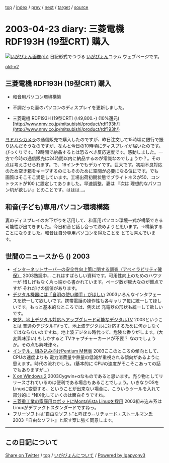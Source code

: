 [top](../index.html) 
 / [index](index.html) 
 / [prev](ig030422.html) 
 / [next](ig030424.html) 
 / [target](https://igapyon.github.io/diary/2003/ig030423.html) 
 / [source](https://github.com/igapyon/diary/blob/gh-pages/2003/ig030423.src.md) 

2003-04-23 diary: 三菱電機 RDF193H (19型CRT) 購入
=====================================================================================================
[![いがぴょん画像(小)](https://igapyon.github.io/diary/images/iga200306s.jpg "いがぴょん")](https://igapyon.github.io/diary/memo/memoigapyon.html) 日記形式でつづる [いがぴょん](https://igapyon.github.io/diary/memo/memoigapyon.html)コラム ウェブページです。

[old-v2](ig030423-orig.html)

## 三菱電機 RDF193H (19型CRT) 購入

* 和音用パソコン環境構築

* 不調だった妻のパソコンのディスプレイを更新しました。

* 三菱電機 RDF193H [19型CRT] (\49,800.-) (10%還元)
  [http://www.nmv.co.jp/mitsubishi/product/rdf193h/](http://www.nmv.co.jp/mitsubishi/product/rdf193h/)

[ヨドバシカメラ](http://yodobashi.com/)の通信販売で購入したのですが、昨日注文して15時頃に銀行で振り込んだそうなのですが、なんと今日の10時頃にディスプレイが届いたのです。びっくりです。19時間で納品するとは恐るべき反応速度です。感動しました。一方で今時の通信販売は24時間以内に納品するのが常識なのでしょうか？。その点は考えさせられます。で、19インチでもデカイです。巨大です。初期不良対応のため空き箱をキープするのにもそのために空間が必要になる位にです。でも 画質はそこそこ満足しています。工場出荷初期状態でブライトネスが50、コントラストが100 に設定してありました。早速調整。妻は 『次は 理想的なパソコン机が欲しい』とのことです。ははは…。

## 和音(子ども)専用パソコン環境構築

妻のディスプレイのお下がりを活用して、和音用パソコン環境一式が構築できる可能性が出てきました。今日和音と話し合って決めようと思います。→構築することになりました。和音は自分専用パソコンを得たことを とても喜んでいます。

## 世間のニュースから () 2003

* [インターネットサーバーの安全性向上策に関する調査（アベイラビリティ確保）](http://www.ipa.go.jp/security/fy14/contents/high-availability/guide.html)  2003熟読中… これはすばらしい資料です。可用性向上のためのハウツーが 惜しげもなく片っ端から書かれています。ページ数が膨大なのが難点ですが それだけの価値があります。
* [デジタル機器には「自明の使い勝手」がほしい](http://itpro.nikkeibp.co.jp/free/ITPro/OPINION/20030420/1/)  2003いろんなインタフェースを統一して欲しいです。携帯電話の操作性も各キャリア毎に統一してほしいです。もっと基本的なところでは、例えば 充電器の形状も統一して欲しいです。
* [東芝、地上デジタル対応へアップグレード可能なデジタルTV](http://www.zdnet.co.jp/news/0304/21/njbt_04.html)  2003ということは 普通のデジタルTVって、地上波デジタルに対応するために何かしなくてはならないのですね。地上波デジタル時代って、危険な香りがします。(大変興味深い) もしかすると TVキャプチャーカードが不要？ なのでしょうか。その点も興味津々。
* [インテル、組み込み向けPentium M発表](http://www.zdnet.co.jp/news/0304/21/njbt_05.html)  2003ここのところの傾向として、CPUの速度よりも 電力消費量や熱量の低減が重視される傾向があるように思えます。時代の流れかしら。(基本的に CPUの速度がそこそこあっての話でもありますが…)
* [X on Windows 2](http://www.holonlinux.com/product/xonwin/xow2.html)  2003Cygwin+αなものであると思います。売り物としてリリースされているのは便利である場合もあることでしょう。いきなりOSをLinuxに変更する、ということが出来ない場合に、こういうツールを入れて部分的に *NIX化していくのは面白そうですね。
* [三菱重工業の家庭用ロボットにMontaVista Linuxを採用](http://japan.cnet.com/news/ent/story/0,2000047623,20053826,00.htm)  2003組み込み系はLinuxがデファクトスタンダードですねっ。
* [フリーソフトは“自由なソフト”と呼ぼう--リチャード・ストールマン氏](http://biztech.nikkeibp.co.jp/wcs/leaf/CID/onair/biztech/comp/243177)  2003『自由なソフト』と訳す案に強く同意します。


----------------------------------------------------------------------------------------------------

## この日記について

[Share on Twitter](https://twitter.com/intent/tweet?hashtags=igapyon%2Cdiary%2C%E3%81%84%E3%81%8C%E3%81%B4%E3%82%87%E3%82%93&text=%E4%B8%89%E8%8F%B1%E9%9B%BB%E6%A9%9F+RDF193H+%2819%E5%9E%8BCRT%29+%E8%B3%BC%E5%85%A5&url=https%3A%2F%2Figapyon.github.io%2Fdiary%2F2003%2Fig030423.html) / [top](../index.html) / [いがぴょんについて](https://igapyon.github.io/diary/memo/memoigapyon.html) / [Powered by Igapyonv3](https://github.com/igapyon/igapyonv3)
